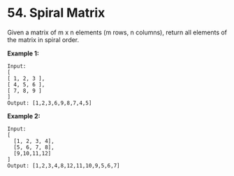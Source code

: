 # 54. Spiral Matrix

Given a matrix of m x n elements (m rows, n columns), return all elements of the matrix in spiral order.

**Example 1:**

    Input:
    [
    [ 1, 2, 3 ],
    [ 4, 5, 6 ],
    [ 7, 8, 9 ]
    ]
    Output: [1,2,3,6,9,8,7,4,5]

**Example 2:**

    Input:
    [
      [1, 2, 3, 4],
      [5, 6, 7, 8],
      [9,10,11,12]
    ]
    Output: [1,2,3,4,8,12,11,10,9,5,6,7]